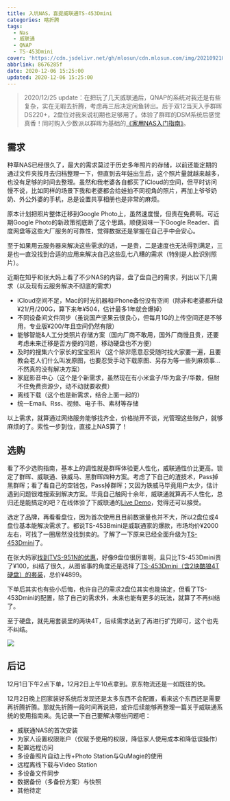 ```yaml
---
title: 入坑NAS，喜提威联通TS-453Dmini
categories: 瞎折腾
tags:
  - Nas
  - 威联通
  - QNAP
  - TS-453Dmini
cover: 'https://cdn.jsdelivr.net/gh/mlosun/cdn.mlosun.com/img/202109210256657.png'
abbrlink: 8676285f
date: 2020-12-06 15:25:00
updated: 2020-12-06 15:25:00
---
```

> 2020/12/25 update：在把玩了几天威联通后，QNAP的系统对我还是有些复杂，实在无暇去折腾，考虑再三后决定闲鱼转出。后于双12当天入手群晖DS220+，2盘位对我来说初期也足够用了。体验了群晖的DSM系统后感觉真香！同时购入少数派以群晖为基础的[《家用NAS入门指南》](https://sspai.com/series/182)。

## 需求

种草NAS已经很久了，最大的需求莫过于历史多年照片的存储，以前还能定期的通过文件夹按月去归档整理一下，但直到去年娃出生后，这个照片量就越来越多，也没有足够的时间去整理。虽然和我老婆各自都买了iCloud的空间，但平时访问慢不说，比如同样的场景下我和老婆都会给娃拍不同视角的照片，再加上爷爷奶奶、外公外婆的手机，总是设置共享相册也是非常的麻烦。

原本计划把照片整体迁移到Google Photo上，虽然速度慢，但贵在免费啊。可近期Google Photo的新政策彻底断了这个思路。顺便回味一下Google Reader、百度网盘等这些大厂服务的可靠性，觉得数据还是掌握在自己手中会安心。

至于如果用云服务器来解决这些需求的话，一是贵，二是速度也无法得到满足，三是也一直没找到合适的应用来解决自己这些乱七八糟的需求（特别是人脸识别照片）。

近期在知乎和张大妈上看了不少NAS的内容，盘了盘自己的需求，列出以下几需求（以及现有云服务解决不彻底的需求）

* iCloud空间不足，Mac的时光机器和iPhone备份没有空间（除非和老婆都升级¥21/月/200G，算下来年¥504，估计最多1年就会爆掉）
* 不同设备间文件同步（虽说国产坚果云很良心，但每月1G的上传空间还是不够用，专业版¥200/年且空间仍然有限）
* 能够智能&人工分类照片存储方案（国内厂商不敢用，国外厂商慢且贵，还要考虑未来迁移是否方便的问题，移动硬盘也不方便）
* 及时的搜集六个家长的宝宝照片（这个除非愿意忍受随时找大家要一遍，且要教会老人们什么叫发原图，也要忍受手动下载原图、另存为等一些列麻烦事...不然真的没有解决方案）
* 家庭影音中心（这个是个新需求，虽然现在有小米盒子/华为盒子/华数，但耐不住免费资源少，动不动就要收费）
* 离线下载（这个也是新需求，结合上面一起的）
* 统一Email、Rss、视频、电子书、素材等存储

以上需求，就算通过网络服务能够找齐全，价格抛开不谈，光管理这些账户，就够麻烦的了。索性一步到位，直接上NAS算了！

## 选购

看了不少选购指南，基本上的调性就是群晖体验更人性化，威联通性价比更高。锁定了群晖、威联通、铁威马、黑群晖四种方案。考虑了下自己的渣技术，Pass掉黑群晖；看了看自己的空钱包，Pass掉群晖；又因为铁威马毕竟用户太少，估计遇到问题很难搜索到解决方案。毕竟自己触网十余年，威联通就算再不人性化，总归还是能搞定的吧？在线体验了下威联通的[Live Demo](https://www.qnap.com/zh-cn/live-demo)，觉得还可以接受。

选定了品牌，再看看盘位，因为首次使用且目前数据量也并不大，所以2盘位或4盘位基本能解决需求了。都说TS-453Bmini是威联通家的爆款，市场均价¥2000左右，可找了一圈居然没找到卖的。了解了一下原来已经全面升级为[TS-453Dmini](https://www.qnap.com.cn/zh-cn/product/ts-453dmini)了。

在张大妈家[找到TVS-951N的优惠](https://www.smzdm.com/p/27565264/)，好像9盘位很厉害啊，且只比TS-453Dmini贵了¥100，纠结了很久，从图省事的角度还是选择了[TS-453Dmini（含2块酷狼4T硬盘）的套装](https://item.jd.com/100016702340.html)，总价¥4899。

下单后其实也有些小后悔，也许自己的需求2盘位其实也能搞定，但看了TS-453Dmini的配置，除了自己的需求外，未来也能有更多的玩法，就算了不再纠结了。

至于硬盘，就先用套装里的两块4T，后续需求达到了再进行扩充即可，这个也先不纠结。

![](https://cdn.jsdelivr.net/gh/mlosun/cdn.mlosun.com/img/202109151759791.jpeg)

## 后记

12月1日下午2点下单，12月2日上午10点拿到。京东物流还是一如既往的快。

12月2日晚上回家装好系统后发现还是太多东西不会配置，看来这个东西还是需要再折腾折腾。那就先折腾一段时间再说把，或许后续能够再整理一篇关于威联通系统的使用指南来。先记录一下自己要解决哪些问题吧：

* 威联通NAS的首次安装
* 为家人设置权限账户（仅赋予使用的权限，降低家人使用成本和降低误操作）
* 配置远程访问
* 多设备照片自动上传+Photo Station与QuMagie的使用
* 远程离线下载与Video Station
* 多设备文件同步
* 数据备份（多备份方案）与快照
* 其他待定